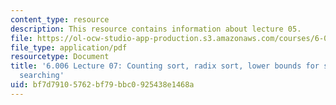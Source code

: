 ```yaml
---
content_type: resource
description: This resource contains information about lecture 05.
file: https://ol-ocw-studio-app-production.s3.amazonaws.com/courses/6-006-introduction-to-algorithms-fall-2011/bf7d79105762bf79bbc0925438e1468a_MIT6_006F11_lec07.pdf
file_type: application/pdf
resourcetype: Document
title: '6.006 Lecture 07: Counting sort, radix sort, lower bounds for sorting and
  searching'
uid: bf7d7910-5762-bf79-bbc0-925438e1468a
---
```

